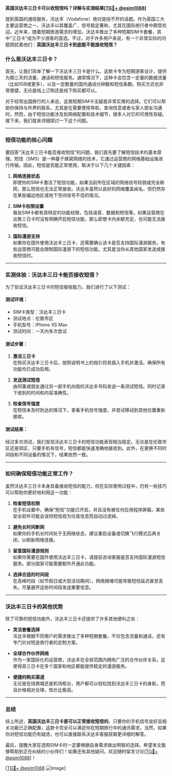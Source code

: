 **英国沃达丰三日卡可以收短信吗？详解与实测结果[[TG💪+ @esim1088](https://t.me/s/esim1088)]**

提到英国的通信服务，沃达丰（Vodafone）绝对是绕不开的话题。作为英国三大主要运营商之一，沃达丰以其覆盖广、信号稳定著称，尤其在国际旅行者中颇受欢迎。近年来，随着短期旅游需求的增加，沃达丰推出了多种短期SIM卡套餐，其中“三日卡”成为不少游客的首选。不过，对于许多用户来说，有一个非常实际的问题困扰着他们：**英国沃达丰三日卡到底能不能接收短信？**

### 什么是沃达丰三日卡？

首先，让我们简单了解一下沃达丰三日卡是什么。这款卡专为短期游客设计，提供为期三天的流量、通话和短信服务。通常情况下，这种卡会包含一定量的数据流量（比如1GB或更多），以及一定数量的国内通话分钟数和短信条数。购买方式也非常便捷，无论是线上订购还是线下购买都可以。

对于经常出国旅行的人来说，这类短期SIM卡无疑是非常实用的选择。它们可以帮助你保持与外界的联系，尤其是在需要使用导航、查询信息或者与家人朋友沟通时。然而，由于短信功能涉及到网络配置和技术细节，很多人对它的可用性存疑。接下来，我们就来详细探讨一下这个问题。

---

### 短信功能的核心问题

要回答“沃达丰三日卡能否接收短信”的问题，我们首先要了解短信技术的基本原理。短信（SMS）是一种基于蜂窝网络的技术，它通过运营商的网络基础设施进行传输。因此，短信是否能正常使用，取决于以下几个关键因素：

1. **网络连接状态**  
   即使你的SIM卡激活了短信功能，如果当前所在区域的网络信号较弱或完全断网，那么短信也无法正常接收。沃达丰虽然以良好的网络覆盖闻名，但仍然存在某些偏远地区或地下空间信号不佳的情况。

2. **SIM卡权限设置**  
   每张SIM卡都有其特定的功能权限，包括语音、数据和短信等。如果运营商在出售三日卡时没有明确开启短信功能，那么即使卡内余额充足，也可能无法接收短信。

3. **国际漫游支持**  
 如果你在国外使用沃达丰三日卡，还需要确认该卡是否支持国际漫游服务。有些运营商可能会限制国际漫游下的短信功能，尤其是当你从其他国家发送或接收短信时。

---

### 实测体验：沃达丰三日卡能否接收短信？

为了验证沃达丰三日卡的短信接收能力，我们进行了以下测试：

#### 测试环境：
- SIM卡类型：沃达丰三日卡
- 测试地点：伦敦市区
- 手机型号：iPhone XS Max
- 测试时间：一天内多次尝试

#### 测试步骤：
1. **激活三日卡**  
   在购买沃达丰三日卡后，按照说明书上的指引将其插入手机并激活。确保所有功能均已成功启用。

2. **发送测试短信**  
   由同事或朋友通过另一部手机向我的沃达丰号码发送一条测试短信。同时记录下收到的时间和内容准确性。

3. **检查信号强度**  
   在短信未及时到达的情况下，查看手机信号强度，并尝试移动到其他位置重新接收。

#### 测试结果：
经过多次测试，我们发现沃达丰三日卡的短信功能表现相当稳定。无论是在伦敦市区还是郊区，只要手机有信号，短信都能快速准确地接收到。此外，在更换不同时间段和不同设备的情况下，结果依然一致。

---

### 如何确保短信功能正常工作？

虽然沃达丰三日卡本身具备接收短信的能力，但在实际使用过程中，仍有一些技巧可以帮助你更好地利用这一功能：

1. **检查短信权限**  
   在手机设置中，确保“短信”功能已开启，并且没有被任何应用程序屏蔽。某些安全软件可能会误将短信视为垃圾信息而自动过滤掉。

2. **避免长时间断网**  
   如果你的手机长时间处于无网络状态，建议重启设备或切换飞行模式后再关闭，以刷新网络连接。

3. **留意国际漫游规则**  
   如果你需要在国外使用沃达丰三日卡，请提前咨询客服是否支持国际漫游短信服务。部分国家可能需要额外开通此功能。

4. **选择合适的时间段**  
   在高峰时段（如节假日或大型活动期间），网络拥堵可能导致短信延迟甚至丢失。尽量避开这些时间段发送重要信息。

---

### 沃达丰三日卡的其他优势

除了可靠的短信功能外，沃达丰三日卡还提供了许多其他便利之处：

- **灵活套餐选择**  
  沃达丰根据不同用户的需求推出了多种短期套餐，不仅包含流量和通话，还有专门针对短途旅行者的定制方案。

- **全球合作伙伴网络**  
  作为一家国际化的运营商，沃达丰在全球范围内拥有广泛的合作伙伴关系，这使得其三日卡在多个国家和地区都能提供稳定的漫游服务。

- **便捷的购买渠道**  
  无论是在线商城还是机场柜台，用户都可以轻松找到沃达丰三日卡的身影。而且价格相对合理，性价比极高。

---

### 总结

综上所述，**英国沃达丰三日卡是可以正常接收短信的**。只要你的手机信号良好且相关功能已正确配置，这款卡完全可以满足你在短期旅行中的通讯需求。当然，如果你对短信功能仍有疑虑，也可以直接联系沃达丰客服获取更详细的解答。

最后，提醒大家在选购SIM卡时一定要根据自身需求做出明智的选择。希望本文能够帮助到正在纠结的小伙伴们！如果还有其他疑问，欢迎随时留言讨论[[TG💪+ @esim1088](https://t.me/s/esim1088)]！

[[TG💪+ @esim1088](https://t.me/s/esim1088) ![Image](https://i.postimg.cc/4NQfJmqS/Snipaste-2025-05-13-00-14-12.png)]